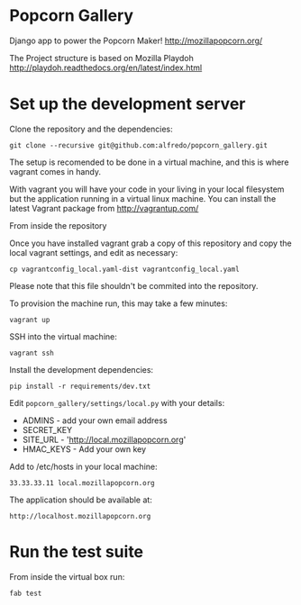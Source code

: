 Popcorn Gallery
===============

Django app to power the Popcorn Maker! http://mozillapopcorn.org/

The Project structure is based on Mozilla Playdoh http://playdoh.readthedocs.org/en/latest/index.html


Set up the development server
=============================

Clone the repository and the dependencies:

    git clone --recursive git@github.com:alfredo/popcorn_gallery.git

The setup is recomended to be done in a virtual machine, and this is where vagrant comes in handy.

With vagrant you will have your code in your living in your local filesystem but the application running in a virtual linux machine. You can install the latest Vagrant package from http://vagrantup.com/

From inside the repository

Once you have installed vagrant grab a copy of this repository and copy the local vagrant settings, and edit as necessary:

    cp vagrantconfig_local.yaml-dist vagrantconfig_local.yaml

Please note that this file shouldn't be commited into the repository.

To provision the machine run, this may take a few minutes:

    vagrant up

SSH into the virtual machine:

    vagrant ssh

Install the development dependencies:

    pip install -r requirements/dev.txt

Edit ``popcorn_gallery/settings/local.py``  with your details:

- ADMINS - add your own email address
- SECRET_KEY
- SITE_URL - 'http://local.mozillapopcorn.org'
- HMAC_KEYS - Add your own key


Add to /etc/hosts in your local machine:

    33.33.33.11 local.mozillapopcorn.org

The application should be available at:

    http://localhost.mozillapopcorn.org


Run the test suite
=================

From inside the virtual box run:

    fab test